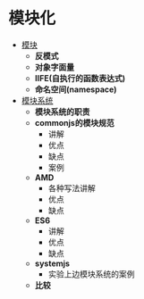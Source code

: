 # 模块化
* [模块]()
    * **反模式**
    * **对象字面量**
    * **IIFE(自执行的函数表达式)**
    * **命名空间(namespace)**
* [模块系统]()
    * **模块系统的职责**
    * **commonjs的模块规范**
        * 讲解
        * 优点
        * 缺点
        * 案例
    * **AMD**
        * 各种写法讲解
        * 优点
        * 缺点
    * **ES6**
        * 讲解
        * 优点
        * 缺点
    * **systemjs**
        * 实验上边模块系统的案例
    * **比较**
